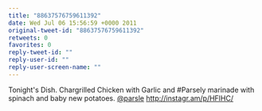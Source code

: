 ```yaml
---
title: "88637576759611392"
date: Wed Jul 06 15:56:59 +0000 2011
original-tweet-id: "88637576759611392"
retweets: 0
favorites: 0
reply-tweet-id: ""
reply-user-id: ""
reply-user-screen-name: ""
---
```

Tonight's Dish. Chargrilled Chicken with Garlic and #Parsely marinade with spinach and baby new potatoes. <a href="https://twitter.com/parsle">@parsle</a> http://instagr.am/p/HFlHC/

